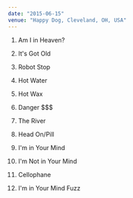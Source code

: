 ```yaml
---
date: "2015-06-15"
venue: "Happy Dog, Cleveland, OH, USA"
---
```


 1. Am I in Heaven?

 2. It's Got Old

 3. Robot Stop

 4. Hot Water

 5. Hot Wax

 6. Danger $$$

 7. The River

 8. Head On/Pill

 9. I'm in Your Mind

10. I'm Not in Your Mind

11. Cellophane

12. I'm in Your Mind Fuzz


